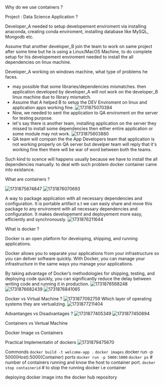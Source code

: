 Why do we use containers ?

Project : Data Science Application ?

Developer_A needed to setup developement enviroment via installing anaconda, creating conda enviroment, installing database like MySQL, Mongodb etc.

Assume that another developer_B join the team to work on same project after some time but he is using a Linux/MacOS Machine, to do complete setup for his developement enviroment needed to install the all dependencies on linux machine.

Developer_A working on windows machine, what type of problems he faces.

- may possible that some libraries/dependencies mismatches. then application developed by developer_A will not work on the developer_B linux machine due to library mismatch.
- Assume that A helped B to setup the DEV Enviroment on linux and application apps working fine.
  ![1731875070384](image/readme/1731875070384.png)
- Now, we needed to sent the application to QA enviroment on the server for testing purpose.
- let's say there is another team, installing application on the server they missed to install some dependencies then either entire application or some module may not work.
  ![1731875603880](image/readme/1731875603880.png)
- QA team will compain the the App Developers team that application is not working properly on QA server but develper team will reply that it's working fine then there will be war of word between both the teams.

Such kind to scence will happens usually because we have to install the all dependencies manually. to deal with such problem docker container came into existance.

What are containers ?

![1731875874847](image/readme/1731875874847.png)
![1731876070693](image/readme/1731876070693.png)

A way to package application with all necessary dependencies and configuration. It is portable artifact s.t we can easly share and move this package to any enviroment with all necessary dependencies and configuration. It makes developement and deployement more easy, efficiently and synchronously.
![1731876211644](image/readme/1731876211644.png)

What is docker ?

Docker is an open platform for developing, shipping, and running applications.

Docker allows you to separate your applications from your infrastructure so you can deliver software quickly. With Docker, you can manage your infrastructure in the same ways you manage your applications.

By taking advantage of Docker’s methodologies for shipping, testing, and deploying code quickly, you can significantly reduce the delay between writing code and running it in production.
![1731876568248](image/readme/1731876568248.png)
![1731876682439](image/readme/1731876682439.png)
![1731876841065](image/readme/1731876841065.png)

Docker vs Virtual Machine ?
![1731877092759](image/readme/1731877092759.png)
Which layer of operating systems they are vertualizing.
![1731877211404](image/readme/1731877211404.png)

Advantanges vs Disadvantages ?
![1731877405349](image/readme/1731877405349.png)
![1731877450894](image/readme/1731877450894.png)

Containers vs Vertual Machine

Docker Image vs Containers

 Practical Implementatin of dockers
![1731879475670](image/readme/1731879475670.png)

Commonds
`docker build -t welcome-app .`
`docker images`
docker run -p 5000(Host):5000(Container) ports
`docker run -p 5000:5000`
`docker ps` # number of containers running and know the host to container port.
`docker stop containerid` # to stop the running docker i.e container

deploying docker image into the docker hub repository
